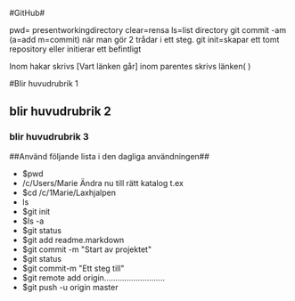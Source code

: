 #GitHub#

pwd= presentworkingdirectory
clear=rensa
ls=list directory
git commit -am (a=add m=commit) när man gör 2 trådar i ett steg.
git init=skapar ett tomt repository eller initierar ett befintligt

Inom hakar skrivs [Vart länken går] inom parentes skrivs länken( )

#Blir huvudrubrik 1
## blir huvudrubrik 2
### blir huvudrubrik 3

##Använd följande lista i den dagliga användningen##
* $pwd
* /c/Users/Marie
Ändra nu till rätt katalog t.ex
* $cd /c/1Marie/Laxhjalpen
* ls
* $git init
* $ls -a
* $git status
* $git add readme.markdown
* $git commit -m "Start av projektet"
* $git status
* $git commit-m "Ett steg till"
* $git remote add origin...........................
* $git push -u origin master


